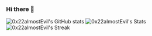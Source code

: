 ### Hi there 👋

<!--
**0x22almostEvil/0x22almostEvil** is a ✨ _special_ ✨ repository because its `README.md` (this file) appears on your GitHub profile.

Here are some ideas to get you started:

- 🔭 I’m currently working on ...
- 🌱 I’m currently learning ...
- 👯 I’m looking to collaborate on ...
- 🤔 I’m looking for help with ...
- 💬 Ask me about ...
- 📫 How to reach me: ...
- 😄 Pronouns: ...
- ⚡ Fun fact: ...
-->
![0x22almostEvil's GitHub stats](https://github-readme-stats.vercel.app/api?username=0x22almostEvil&count_private=true&theme=vue-dark&show_icons=true)
![0x22almostEvil's Stats](https://github-readme-stats.vercel.app/api?username=0x22almostEvil&theme=vue-dark&show_icons=true&hide_border=true&count_private=true)
![0x22almostEvil's Streak](https://github-readme-streak-stats.herokuapp.com/?user=0x22almostEvil&theme=vue-dark&hide_border=true)
